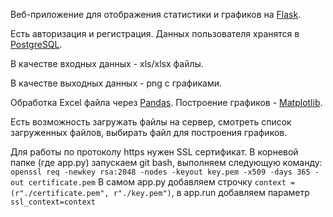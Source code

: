 Веб-приложение для отображения статистики и графиков на [Flask](https://flask.palletsprojects.com/en/2.2.x/).

Есть авторизация и регистрация. Данных пользователя хранятся в [PostgreSQL](https://www.postgresql.org/).

В качестве входных данных - xls/xlsx файлы.

В качестве выходных данных - png с графиками.

Обработка Excel файла через [Pandas](https://pandas.pydata.org/). Построение графиков - [Matplotlib](https://matplotlib.org/).

Есть возможность загружать файлы на сервер, смотреть список загруженных файлов, выбирать файл для построения графиков.

Для работы по протоколу https нужен SSL сертификат.
В корневой папке (где app.py) запускаем git bash, выполняем следующую команду:
```openssl req -newkey rsa:2048 -nodes -keyout key.pem -x509 -days 365 -out certificate.pem```
В самом app.py добавляем строчку ```context = (r"./certificate.pem", r"./key.pem")```,
в app.run добавляем параметр ```ssl_context=context```
